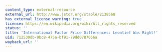 ```yaml
---
content_type: external-resource
external_url: http://www.jstor.org/stable/2138568
has_external_license_warning: true
license: https://en.wikipedia.org/wiki/All_rights_reserved
status: ''
title: 'International Factor Price Differences: Leontief Was Right!'
uid: 712530db-9bc8-475a-bf91-79dd0787056a
wayback_url: ''
---
```

